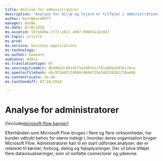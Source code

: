 ```yaml
---
title: Analyse for administratorer
description: "Analyse for miljø og lejere er tilføjet i administrationen af platformen for virksomhedsprogrammer."
author: KentWeareMSFT
manager: AnnBe
ms.date: 8/10/2018
ms.assetid: 557e446a-cf73-e811-a967-000d3a18c047
ms.topic: article
ms.prod: 
ms.service: business-applications
ms.technology: 
ms.author: keweare
audience: Admin
ms.translationtype: HT
ms.sourcegitcommit: 0b40bb3c98145f5a260f412701a884a5936174ce
ms.openlocfilehash: e9c8356d51fd660c669472542402102b2278a484
ms.contentlocale: da-dk
ms.lasthandoff: 07/18/2018

---
```

# <a name="admin-analytics"></a>Analyse for administratorer

[!include[microsoft-flow banner](../includes/microsoft-flow.md)]




Efterhånden som Microsoft Flow bruges i flere og flere virksomheder, har kunder udtrykt behov for større indsigt i, hvordan deres organisation bruger Microsoft Flow. Administratorer kan til en start udforske analyser, der er relateret til kørsler, forbrug, deling og fejloplysninger. Der vil blive tilføjet flere datavisualiseringer, som vil omfatte connectorer og ydeevne.

